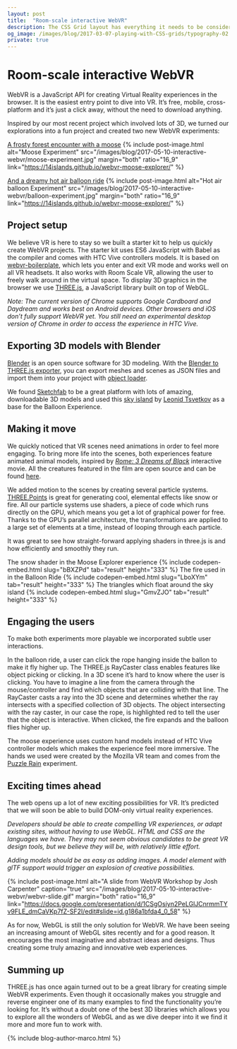 ```yaml
---
layout: post
title:  "Room-scale interactive WebVR"
description: The CSS Grid layout has everything it needs to be considered the most powerful layout system in CSS.
og_image: /images/blog/2017-03-07-playing-with-CSS-grids/typography-02.png
private: true
---
```


# Room-scale interactive WebVR 

WebVR is a JavaScript API for creating Virtual Reality experiences in the browser. It is the easiest entry point to dive into VR. It’s free, mobile, cross-platform and it’s just a click away, without the need to download anything.

Inspired by our most recent project which involved lots of 3D, we turned our explorations into a fun project and created two new WebVR experiments:

[A frosty forest encounter with a moose](https://14islands.github.io/webvr-moose-explorer/)
{% include post-image.html alt="Moose Experiment" src="/images/blog/2017-05-10-interactive-webvr/moose-experiment.jpg" margin="both" ratio="16_9" link="https://14islands.github.io/webvr-moose-explorer/" %}

[And a dreamy hot air balloon ride](https://14islands.github.io/webvr-balloon-ride/)
{% include post-image.html alt="Hot air balloon Experiment" src="/images/blog/2017-05-10-interactive-webvr/balloon-experiment.jpg" margin="both" ratio="16_9" link="https://14islands.github.io/webvr-moose-explorer/" %}


## Project setup

We believe VR is here to stay so we built a starter kit to help us quickly create WebVR projects. The starter kit uses ES6 JavaScript with Babel as the compiler and comes with HTC Vive controllers models. It is based on [webvr-boilerplate](https://github.com/borismus/webvr-boilerplate), which lets you enter and exit VR mode and works well on all VR headsets. It also works with Room Scale VR, allowing the user to freely walk around in the virtual space. To display 3D graphics in the browser we use [THREE.js](https://threejs.org/), a JavaScript library built on top of WebGL.

_Note: The current version of Chrome supports Google Cardboard and Daydream and works best on Android devices. Other browsers and iOS don’t fully support WebVR yet. You still need an experimental desktop version of Chrome in order to access the experience in HTC Vive._


## Exporting 3D models with Blender

[Blender](https://www.blender.org/) is an open source software for 3D modeling. With the [Blender to THREE.js exporter](https://github.com/mrdoob/three.js/tree/master/utils/exporters/blender), you can export meshes and scenes as JSON files and import them into your project with [object loader](https://threejs.org/docs/#api/loaders/ObjectLoader).

We found [Sketchfab](https://sketchfab.com/) to be a great platform with lots of amazing, downloadable 3D models and used this [sky island](https://sketchfab.com/models/ab92d9b324724e18968377264d05774d) by [Leonid Tsvetkov](https://www.artstation.com/artist/ntrtd) as a base for the Balloon Experience.

## Making it move

We quickly noticed that VR scenes need animations in order to feel more engaging. To bring more life into the scenes, both experiences feature animated animal models, inspired by _[Rome: 3 Dreams of Black](http://www.ro.me/tech/)_ interactive movie. All the creatures featured in the film are open source and can be found [here](https://github.com/dataarts/3-dreams-of-black/tree/master/deploy/asset_viewer/files/models/animals).  

We added motion to the scenes by creating several particle systems. [THREE.Points](https://threejs.org/docs/#api/objects/Points) is great for generating cool, elemental effects like snow or fire. All our particle systems use shaders, a piece of code which runs directly on the GPU, which means you get a lot of graphical power for free. Thanks to the GPU’s parallel architecture, the transformations are applied to a large set of elements at a time, instead of looping through each particle.

It was great to see how straight-forward applying shaders in three.js is and how efficiently and smoothly they run.

The snow shader in the Moose Explorer experience
{% include codepen-embed.html slug="bBXZPd" tab="result" height="333" %}
The fire used in in the Balloon Ride
{% include codepen-embed.html slug="LboXYm" tab="result" height="333" %}
The triangles which float around the sky island
{% include codepen-embed.html slug="GmvZJO" tab="result" height="333" %}

## Engaging the users

To make both experiments more playable we incorporated subtle user interactions. 

In the balloon ride, a user can click the rope hanging inside the ballon to make it fly higher up. The THREE.js RayCaster class enables features like object picking or clicking. In a 3D scene it’s hard to know where the user is clicking. You have to imagine a line from the camera through the mouse/controller and find which objects that are colliding with that line. The RayCaster casts a ray into the 3D scene and determines whether the ray intersects with a specified collection of 3D objects. The object intersecting with the ray caster, in our case the rope, is highlighted red to tell the user that the object is interactive. When clicked, the fire expands and the balloon flies higher up.

The moose experience uses custom hand models instead of HTC Vive controller models which makes the experience feel more immersive. The hands we used were created by the Mozilla VR team and comes from the [Puzzle Rain](https://blog.mozvr.com/puzzle-rain/) experiment. 

## Exciting times ahead

The web opens up a lot of new exciting possibilities for VR. It’s predicted that we will soon be able to build DOM-only virtual reality experiences.

_Developers should be able to create compelling VR experiences, or adapt existing sites, without having to use WebGL. HTML and CSS are the languages we have. They may not seem obvious candidates to be great VR design tools, but we believe they will be, with relatively little effort._

_Adding models should be as easy as adding images. A model element with glTF support would trigger an explosion of creative possibilities._

{% include post-image.html alt="A slide from WebVR Workshop by Josh Carpenter" caption="true" src="/images/blog/2017-05-10-interactive-webvr/webvr-slide.gif" margin="both" ratio="16_9" link="https://docs.google.com/presentation/d/1CSgOsiyn2PeLGlJCnrmmTYv9FLE_dmCaVKp7fZ-SF2I/edit#slide=id.g186a1bfda4_0_58" %}

As for now, WebGL is still the only solution for WebVR. We have been seeing an increasing amount of WebGL sites recently and for a good reason. It encourages the most imaginative and abstract ideas and designs. Thus creating some truly amazing and innovative web experiences.

## Summing up 

THREE.js has once again turned out to be a great library for creating simple WebVR experiments. Even though it occasionally makes you struggle and reverse engineer one of its many examples to find the functionality you’re looking for. It’s without a doubt one of the best 3D libraries which allows you to explore all the wonders of WebGL and as we dive deeper into it we find it more and more fun to work with. 

{% include blog-author-marco.html %}
